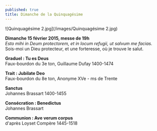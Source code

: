 ```yaml
---
published: true
title: Dimanche de la Quinquagésime
---
```


![Quinquagésime  2.jpg](/images/Quinquagésime  2.jpg)


**Dimanche 15 février 2015, messe de 19h**  
*Esto mihi in Deum protectorem, et in locum refugii, ut salvum me facias.*  
Sois-moi un Dieu protecteur, et une forteresse, où je trouve le salut.

**Graduel : Tu es Deus**  
Faux-bourdon du 3e ton, Guillaume Dufay 1400-1474

**Trait : Jubilate Deo**  
Faux-bourdon du 8e ton, Anonyme XVe - ms de Trente

**Sanctus**  
Johannes Brassart 1400-1455

**Consécration : Benedictus**  
Johannes Brassart

**Communion : Ave verum corpus**  
d'après Loyset Compère 1445-1518